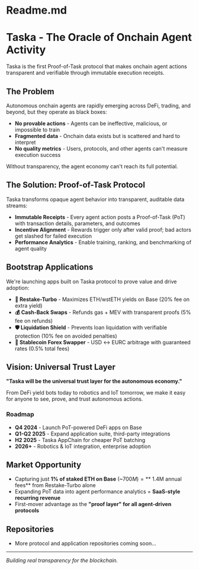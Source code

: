 # Readme.md
# Taska - The Oracle of Onchain Agent Activity

Taska is the first Proof-of-Task protocol that makes onchain agent actions transparent and verifiable through immutable execution receipts.

## The Problem

Autonomous onchain agents are rapidly emerging across DeFi, trading, and beyond, but they operate as black boxes:
- **No provable actions** - Agents can be ineffective, malicious, or impossible to train
- **Fragmented data** - Onchain data exists but is scattered and hard to interpret  
- **No quality metrics** - Users, protocols, and other agents can't measure execution success

Without transparency, the agent economy can't reach its full potential.

## The Solution: Proof-of-Task Protocol

Taska transforms opaque agent behavior into transparent, auditable data streams:

- **Immutable Receipts** - Every agent action posts a Proof-of-Task (PoT) with transaction details, parameters, and outcomes
- **Incentive Alignment** - Rewards trigger only after valid proof; bad actors get slashed for failed execution
- **Performance Analytics** - Enable training, ranking, and benchmarking of agent quality

## Bootstrap Applications

We're launching apps built on Taska protocol to prove value and drive adoption:

- **🚀 Restake-Turbo** - Maximizes ETH/wstETH yields on Base (20% fee on extra yield)
- **💰 Cash-Back Swaps** - Refunds gas + MEV with transparent proofs (5% fee on refunds)  
- **🛡️ Liquidation Shield** - Prevents loan liquidation with verifiable protection (10% fee on avoided penalties)
- **🔄 Stablecoin Forex Swapper** - USD ↔ EURC arbitrage with guaranteed rates (0.5% total fees)

## Vision: Universal Trust Layer

**"Taska will be the universal trust layer for the autonomous economy."**

From DeFi yield bots today to robotics and IoT tomorrow, we make it easy for anyone to see, prove, and trust autonomous actions.

### Roadmap
- **Q4 2024** - Launch PoT-powered DeFi apps on Base
- **Q1-Q2 2025** - Expand application suite, third-party integrations  
- **H2 2025** - Taska AppChain for cheaper PoT batching
- **2026+** - Robotics & IoT integration, enterprise adoption

## Market Opportunity

- Capturing just **1% of staked ETH on Base** (~$700M) = **~$1.4M annual fees** from Restake-Turbo alone
- Expanding PoT data into agent performance analytics = **SaaS-style recurring revenue**
- First-mover advantage as the **"proof layer" for all agent-driven protocols**

## Repositories

- More protocol and application repositories coming soon...

---

*Building real transparency for the blockchain.*
